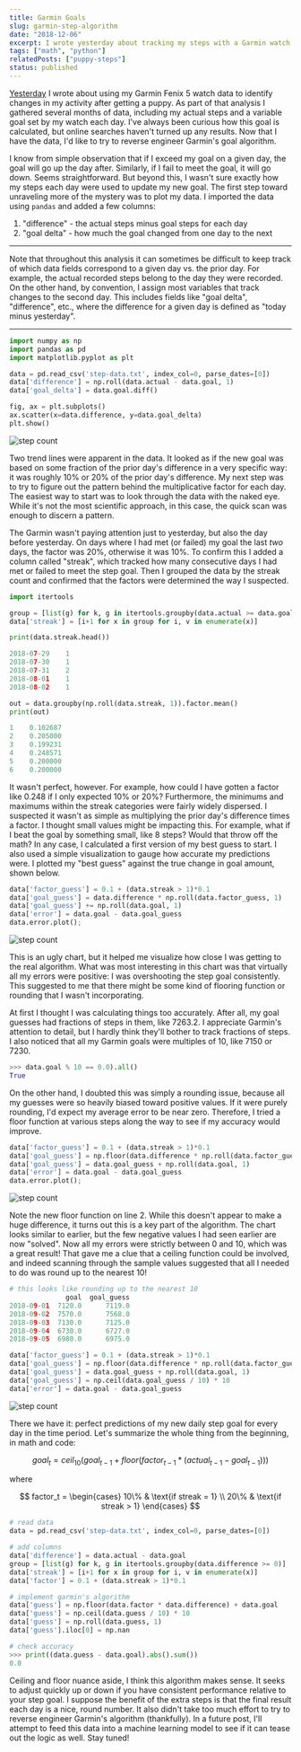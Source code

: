 ```yaml
---
title: Garmin Goals
slug: garmin-step-algorithm
date: "2018-12-06"
excerpt: I wrote yesterday about tracking my steps with a Garmin watch. Perhaps to keep me motivated and active, Garmin provides a daily step goal that moves up or down based on my activity. I've always been curious about how this algorithm works, but I couldn't find any resources that described it. Let's see if I can reverse engineer it instead.
tags: ["math", "python"]
relatedPosts: ["puppy-steps"]
status: published
---
```


<a href="puppy-steps">Yesterday</a> I wrote about using my Garmin Fenix 5 watch data to identify changes in my activity after getting a puppy. As part of that analysis I gathered several months of data, including my actual steps and a variable goal set by my watch each day. I've always been curious how this goal is calculated, but online searches haven't turned up any results. Now that I have the data, I'd like to try to reverse engineer Garmin's goal algorithm.

I know from simple observation that if I exceed my goal on a given day, the goal will go up the day after. Similarly, if I fail to meet the goal, it will go down. Seems straightforward. But beyond this, I wasn't sure exactly how my steps each day were used to update my new goal. The first step toward unraveling more of the mystery was to plot my data. I imported the data using `pandas` and added a few columns:

1. "difference" - the actual steps minus goal steps for each day
2. "goal delta" - how much the goal changed from one day to the next

<hr></hr>
<p class="font-italic">Note that throughout this analysis it can sometimes be difficult to keep track of which data fields correspond to a given day vs. the prior day. For example, the actual recorded steps belong to the day they were recorded. On the other hand, by convention, I assign most variables that track changes to the second day. This includes fields like "goal delta", "difference", etc., where the difference for a given day is defined as "today minus yesterday".</p>
<hr></hr>

```python
import numpy as np
import pandas as pd
import matplotlib.pyplot as plt

data = pd.read_csv('step-data.txt', index_col=0, parse_dates=[0])
data['difference'] = np.roll(data.actual - data.goal, 1)
data['goal_delta'] = data.goal.diff()

fig, ax = plt.subplots()
ax.scatter(x=data.difference, y=data.goal_delta)
plt.show()
```

<img title="Daily Step Count" alt="step count" src="/img/garmin-steps1.png">

Two trend lines were apparent in the data. It looked as if the new goal was based on some fraction of the prior day's difference in a very specific way: it was roughly 10% or 20% of the prior day's difference. My next step was to try to figure out the pattern behind the multiplicative factor for each day. The easiest way to start was to look through the data with the naked eye. While it's not the most scientific approach, in this case, the quick scan was enough to discern a pattern.

The Garmin wasn't paying attention just to yesterday, but also the day before yesterday. On days where I had met (or failed) my goal the last _two_ days, the factor was 20%, otherwise it was 10%. To confirm this I added a column called "streak", which tracked how many consecutive days I had met or failed to meet the step goal. Then I grouped the data by the streak count and confirmed that the factors were determined the way I suspected.

```python
import itertools

group = [list(g) for k, g in itertools.groupby(data.actual >= data.goal)]
data['streak'] = [i+1 for x in group for i, v in enumerate(x)]

print(data.streak.head())

2018-07-29    1
2018-07-30    1
2018-07-31    2
2018-08-01    1
2018-08-02    1

out = data.groupby(np.roll(data.streak, 1)).factor.mean()
print(out)

1    0.102687
2    0.205000
3    0.199231
4    0.248571
5    0.200000
6    0.200000
```

It wasn't perfect, however. For example, how could I have gotten a factor like 0.248 if I only expected 10% or 20%? Furthermore, the minimums and maximums within the streak categories were fairly widely dispersed. I suspected it wasn't as simple as multiplying the prior day's difference times a factor. I thought small values might be impacting this. For example, what if I beat the goal by something small, like 8 steps? Would that throw off the math? In any case, I calculated a first version of my best guess to start. I also used a simple visualization to gauge how accurate my predictions were. I plotted my "best guess" against the true change in goal amount, shown below.

```python
data['factor_guess'] = 0.1 + (data.streak > 1)*0.1
data['goal_guess'] = data.difference * np.roll(data.factor_guess, 1)
data['goal_guess'] += np.roll(data.goal, 1)
data['error'] = data.goal - data.goal_guess
data.error.plot();
```

<img title="Daily Step Count" alt="step count" src="/img/garmin-steps2.png">

This is an ugly chart, but it helped me visualize how close I was getting to the real algorithm. What was most interesting in this chart was that virtually all my errors were positive: I was overshooting the step goal consistently. This suggested to me that there might be some kind of flooring function or rounding that I wasn't incorporating.

At first I thought I was calculating things too accurately. After all, my goal guesses had fractions of steps in them, like 7263.2. I appreciate Garmin's attention to detail, but I hardly think they'll bother to track fractions of steps. I also noticed that all my Garmin goals were multiples of 10, like 7150 or 7230.

```python
>>> data.goal % 10 == 0.0).all()
True
```

On the other hand, I doubted this was simply a rounding issue, because all my guesses were so heavily biased toward positive values. If it were purely rounding, I'd expect my average error to be near zero. Therefore, I tried a floor function at various steps along the way to see if my accuracy would improve.

```python
data['factor_guess'] = 0.1 + (data.streak > 1)*0.1
data['goal_guess'] = np.floor(data.difference * np.roll(data.factor_guess, 1))
data['goal_guess'] = data.goal_guess + np.roll(data.goal, 1)
data['error'] = data.goal - data.goal_guess
data.error.plot();
```

<img title="Daily Step Count" alt="step count" src="/img/garmin-steps3.png">

Note the new floor function on line 2. While this doesn't appear to make a huge difference, it turns out this is a key part of the algorithm. The chart looks similar to earlier, but the few negative values I had seen earlier are now "solved". Now all my errors were strictly between 0 and 10, which was a great result! That gave me a clue that a ceiling function could be involved, and indeed scanning through the sample values suggested that all I needed to do was round up to the nearest 10!

```python
# this looks like rounding up to the nearest 10
              goal  goal_guess
2018-09-01  7120.0      7119.0
2018-09-02  7570.0      7568.0
2018-09-03  7130.0      7125.0
2018-09-04  6730.0      6727.0
2018-09-05  6980.0      6975.0

data['factor_guess'] = 0.1 + (data.streak > 1)*0.1
data['goal_guess'] = np.floor(data.difference * np.roll(data.factor_guess, 1))
data['goal_guess'] = data.goal_guess + np.roll(data.goal, 1)
data['goal_guess'] = np.ceil(data.goal_guess / 10) * 10
data['error'] = data.goal - data.goal_guess
```

<img title="Daily Step Count" alt="step count" src="/img/garmin-steps4.png">

There we have it: perfect predictions of my new daily step goal for every day in the time period. Let's summarize the whole thing from the beginning, in math and code:

$$
goal_t = ceil_{10}(goal_{t-1} + floor(factor_{t-1}*(actual_{t-1} - goal_{t-1})))
$$

where

$$
factor_t =
  \begin{cases}
    10\% & \text{if streak = 1} \\
    20\% & \text{if streak > 1}
  \end{cases}
$$

```python
# read data
data = pd.read_csv('step-data.txt', index_col=0, parse_dates=[0])

# add columns
data['difference'] = data.actual - data.goal
group = [list(g) for k, g in itertools.groupby(data.difference >= 0)]
data['streak'] = [i+1 for x in group for i, v in enumerate(x)]
data['factor'] = 0.1 + (data.streak > 1)*0.1

# implement garmin's algorithm
data['guess'] = np.floor(data.factor * data.difference) + data.goal
data['guess'] = np.ceil(data.guess / 10) * 10
data['guess'] = np.roll(data.guess, 1)
data['guess'].iloc[0] = np.nan

# check accuracy
>>> print((data.guess - data.goal).abs().sum())
0.0
```

Ceiling and floor nuance aside, I think this algorithm makes sense. It seeks to adjust quickly up or down if you have consistent performance relative to your step goal. I suppose the benefit of the extra steps is that the final result each day is a nice, round number. It also didn't take too much effort to try to reverse engineer Garmin's algorithm (thankfully). In a future post, I'll attempt to feed this data into a machine learning model to see if it can tease out the logic as well. Stay tuned!
